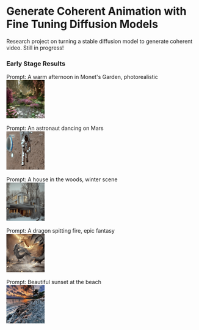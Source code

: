# Generate Coherent Animation with Fine Tuning Diffusion Models
Research project on turning a stable diffusion model to generate coherent video. Still in progress!  
### Early Stage Results
Prompt: A warm afternoon in Monet's Garden, photorealistic  
<img src="https://github.com/cyruss081115/Generate_video_with_diffusion/blob/main/gif/a_warm_afternoon_at_monet's_garden.gif" width="100" height="100">

Prompt: An astronaut dancing on Mars  
<img src="https://github.com/cyruss081115/Generate_video_with_diffusion/blob/main/gif/astronaut.gif" width="100" height="100">


Prompt: A house in the woods, winter scene  
<img src="https://github.com/cyruss081115/Generate_video_with_diffusion/blob/main/gif/house_in_winter.gif" width="100" height="100">

Prompt: A dragon spitting fire, epic fantasy  
<img src="https://github.com/cyruss081115/Generate_video_with_diffusion/blob/main/gif/dragon_spitting_fire.gif" width="100" height="100">

Prompt: Beautiful sunset at the beach  
<img src="https://github.com/cyruss081115/Generate_video_with_diffusion/blob/main/gif/sunset.gif" width="100" height="100">
